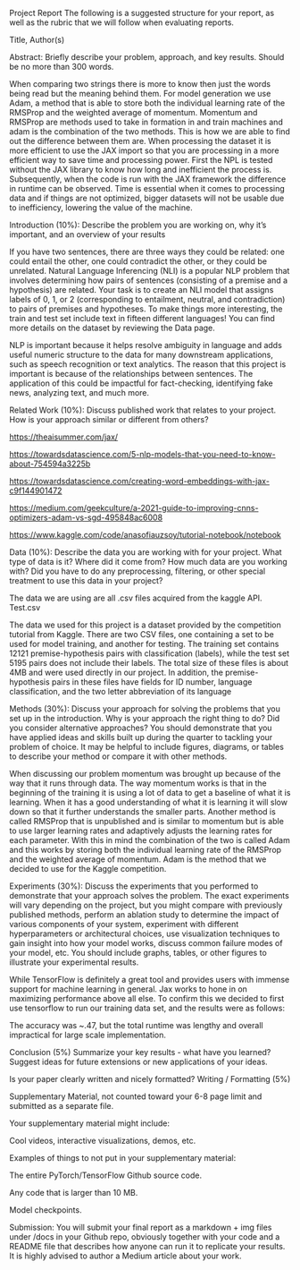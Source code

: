 



Project Report
The following is a suggested structure for your report, as well as the rubric that we will follow when evaluating reports.

Title, Author(s)

Abstract: Briefly describe your problem, approach, and key results. Should be no more than 300 words.


When comparing two strings there is more to know then just the words being read but the meaning behind them. For model generation we use Adam, a method that is able to store both the individual learning rate of the RMSProp and the weighted average of momentum. Momentum and RMSProp are methods used to take in formation in and train machines and adam is the combination of the two methods. This is how we are able to find out the difference between them are. When processing the dataset it is more efficient to use the JAX import so that you are processing in a more efficient way to save time and processing power. First the NPL is tested without the JAX library to know how long and inefficient the process is. Subsequently, when the code is run with the JAX framework the difference in runtime can be observed. Time is essential when it comes to processing data and if things are not optimized, bigger datasets will not be usable due to inefficiency, lowering the value of the machine. 


Introduction (10%): Describe the problem you are working on, why it’s important, and an overview of your results


If you have two sentences, there are three ways they could be related: one could entail the other, one could contradict the other, or they could be unrelated. Natural Language Inferencing (NLI) is a popular NLP problem that involves determining how pairs of sentences (consisting of a premise and a hypothesis) are related. Your task is to create an NLI model that assigns labels of 0, 1, or 2 (corresponding to entailment, neutral, and contradiction) to pairs of premises and hypotheses. To make things more interesting, the train and test set include text in fifteen different languages! You can find more details on the dataset by reviewing the Data page.


NLP is important because it helps resolve ambiguity in language and adds useful numeric structure to the data for many downstream applications, such as speech recognition or text analytics. The reason that this project is important is because of the relationships between sentences. The application of this could be impactful for fact-checking, identifying fake news, analyzing text, and much more.



Related Work (10%): Discuss published work that relates to your project. How is your approach similar or different from others? 


https://theaisummer.com/jax/


https://towardsdatascience.com/5-nlp-models-that-you-need-to-know-about-754594a3225b


https://towardsdatascience.com/creating-word-embeddings-with-jax-c9f144901472


https://medium.com/geekculture/a-2021-guide-to-improving-cnns-optimizers-adam-vs-sgd-495848ac6008


https://www.kaggle.com/code/anasofiauzsoy/tutorial-notebook/notebook




Data (10%): Describe the data you are working with for your project. What type of data is it? Where did it come from? How much data are you working with? Did you have to do any preprocessing, filtering, or other special treatment to use this data in your project?


The data we are using are all .csv files acquired from the kaggle API. Test.csv 


The data we used for this project is a dataset provided by the competition tutorial from Kaggle. There are two CSV files, one containing a set to be used for model training, and another for testing. The training set contains 12121 premise-hypothesis pairs with classification (labels), while the test set 5195 pairs does not include their labels. The total size of these files is about 4MB and were used directly in our project. In addition, the premise-hypothesis pairs in these files have fields for ID number, language classification, and the two letter abbreviation of its language



Methods (30%): Discuss your approach for solving the problems that you set up in the introduction. Why is your approach the right thing to do? Did you consider alternative approaches? You should demonstrate that you have applied ideas and skills built up during the quarter to tackling your problem of choice. It may be helpful to include figures, diagrams, or tables to describe your method or compare it with other methods.


When discussing our problem momentum was brought up because of the way that it runs through data. The way momentum works is that in the beginning of the training it is using a lot of data to get a baseline of what it is learning. When it has a good understanding of what it is learning it will slow down so that it further understands the smaller parts. Another method is called RMSProp that is unpublished and is similar to momentum but is able to use larger learning rates and adaptively adjusts the learning rates for each parameter. With this in mind the combination of the two is called Adam and this works by storing both the individual learning rate of the RMSProp and the  weighted average of momentum. Adam is the method that we decided to use for the Kaggle competition.



Experiments (30%): Discuss the experiments that you performed to demonstrate that your approach solves the problem. The exact experiments will vary depending on the project, but you might compare with previously published methods, perform an ablation study to determine the impact of various components of your system, experiment with different hyperparameters or architectural choices, use visualization techniques to gain insight into how your model works, discuss common failure modes of your model, etc. You should include graphs, tables, or other figures to illustrate your experimental results.



While TensorFlow is definitely a great tool and provides users with immense support for machine learning in general. Jax works to hone in on maximizing performance above all else. To confirm this we decided to first use tensorflow to run our training data set, and the results were as follows:



The accuracy was ~.47, but the total runtime was lengthy and overall impractical for large scale implementation. 


Conclusion (5%) Summarize your key results - what have you learned? Suggest ideas for future extensions or new applications of your ideas.



Is your paper clearly written and nicely formatted? Writing / Formatting (5%)


Supplementary Material, not counted toward your 6-8 page limit and submitted as a separate file.


Your supplementary material might include:


Cool videos, interactive visualizations, demos, etc.


Examples of things to not put in your supplementary material:


The entire PyTorch/TensorFlow Github source code.


Any code that is larger than 10 MB.


Model checkpoints.


Submission: You will submit your final report as a markdown + img files under /docs in your Github repo, obviously together with your code and a README file that describes how anyone can run it to replicate your results. It is highly advised to author a Medium article about your work.

